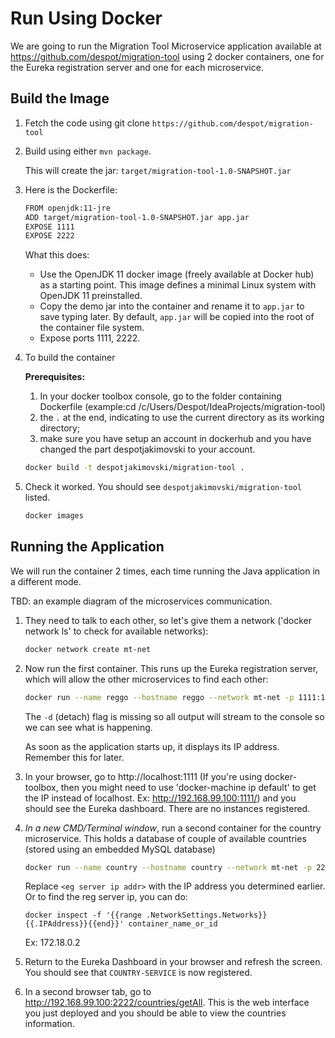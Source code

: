 # Run Using Docker

We are going to run the Migration Tool Microservice application available at https://github.com/despot/migration-tool using 2 docker containers, one for the Eureka registration server and one for each microservice.

## Build the Image

1. Fetch the code using git clone `https://github.com/despot/migration-tool`

1. Build using either `mvn package`.

   This will create the jar: `target/migration-tool-1.0-SNAPSHOT.jar`

1. Here is the Dockerfile:

    ```sh
    FROM openjdk:11-jre
    ADD target/migration-tool-1.0-SNAPSHOT.jar app.jar
    EXPOSE 1111
    EXPOSE 2222
    ```

    What this does:

    * Use the OpenJDK 11 docker image (freely available at Docker hub) as a starting point. This image defines a minimal Linux system with OpenJDK 11 preinstalled.
    * Copy the demo jar into the container and rename it to `app.jar` to save typing later.  By default, `app.jar` will be copied into the root of the container file system.
    * Expose ports 1111, 2222.

1. To build the container 
   
   **Prerequisites:** 
   1. In your docker toolbox console, go to the folder containing Dockerfile (example:cd /c/Users/Despot/IdeaProjects/migration-tool)
   2. the `.` at the end, indicating to use the current directory as its working directory; 
   3. make sure you have setup an account in dockerhub and you have changed the part despotjakimovski to your account.

    ```sh
    docker build -t despotjakimovski/migration-tool .
    ```
      
1. Check it worked. You should see `despotjakimovski/migration-tool` listed.

    ```sh
    docker images
    ```

## Running the Application

We will run the container 2 times, each time running the Java application in a different mode.

TBD: an example diagram of the microservices communication. 

1. They need to talk to each other, so let's give them a network ('docker network ls' to check for available networks):

    ```sh
    docker network create mt-net
    ```

1. Now run the first container. This runs up the Eureka registration server, which will allow the other microservices to find each other:

    ```sh
    docker run --name reggo --hostname reggo --network mt-net -p 1111:1111 despotjakimovski/migration-tool java -jar app.jar reg
    ```

    The `-d` (detach) flag is missing so all output will stream to the console so we can see what is happening.
    
    As soon as the application starts up, it displays its IP address. Remember this for later.

1. In your browser, go to http://localhost:1111 (If you're using docker-toolbox, then you might need to use 'docker-machine ip default' to get the IP instead of localhost. Ex: http://192.168.99.100:1111/) and you should see the Eureka dashboard. There are no instances registered.

1. _In a new CMD/Terminal window_, run a second container for the country microservice. This holds a database of couple of available countries (stored using an embedded MySQL database)

    ```sh
    docker run --name country --hostname country --network mt-net -p 2222:2222 --rm despotjakimovski/migration-tool java -jar app.jar country  --registration.server.hostname=<reg server ip addr>
    ```

    Replace `<eg server ip addr>` with the IP address you determined earlier. Or to find the reg server ip, you can do: 
    ```
    docker inspect -f '{{range .NetworkSettings.Networks}}{{.IPAddress}}{{end}}' container_name_or_id
    ```
    Ex: 172.18.0.2

1. Return to the Eureka Dashboard in your browser and refresh the screen.  You should see that `COUNTRY-SERVICE` is now registered.

1. In a second browser tab, go to http://192.168.99.100:2222/countries/getAll.  This is the web interface you just deployed and you should be able to view the countries information.
